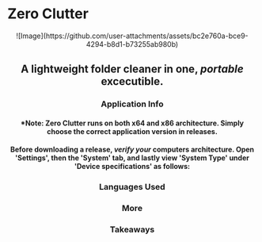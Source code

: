 # Zero Clutter

<center>![Image](https://github.com/user-attachments/assets/bc2e760a-bce9-4294-b8d1-b73255ab980b)<center/>

## A lightweight folder cleaner in one, *portable* excecutible.




### Application Info

#### *Note: Zero Clutter runs on both x64 and x86 architecture. Simply choose the correct application version in releases.

#### Before downloading a release, *verify your* computers architecture. Open 'Settings', then the 'System' tab, and lastly view 'System Type' under 'Device specifications' as follows:




### Languages Used



### More



### Takeaways
